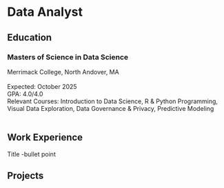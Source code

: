 # Data Analyst

## Education
### Masters of Science in Data Science <br>
Merrimack College, North Andover, MA <br>   	
Expected: October 2025 <br>
GPA: 4.0/4.0 <br>
Relevant Courses: Introduction to Data Science, R & Python Programming, Visual Data Exploration, Data Governance & Privacy, Predictive Modeling <br>
<br>



## Work Experience
Title
-bullet point

## Projects
